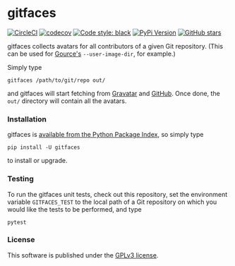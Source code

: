 # gitfaces

[![CircleCI](https://img.shields.io/circleci/project/github/nschloe/gitfaces/master.svg)](https://circleci.com/gh/nschloe/gitfaces)
[![codecov](https://img.shields.io/codecov/c/github/nschloe/gitfaces.svg)](https://codecov.io/gh/nschloe/gitfaces)
[![Code style: black](https://img.shields.io/badge/code%20style-black-000000.svg)](https://github.com/psf/black)
[![PyPi Version](https://img.shields.io/pypi/v/gitfaces.svg)](https://pypi.org/project/gitfaces)
[![GitHub stars](https://img.shields.io/github/stars/nschloe/gitfaces.svg?logo=github&label=Stars&logoColor=white)](https://github.com/nschloe/gitfaces)

gitfaces collects avatars for all contributors of a given Git repository. (This
can be used for [Gource's](https://github.com/acaudwell/Gource)
`--user-image-dir`, for example.)

Simply type
```
gitfaces /path/to/git/repo out/
```
and gitfaces will start fetching from [Gravatar](https://en.gravatar.com/) and
[GitHub](https://github.com/). Once done, the `out/` directory will contain
all the avatars.

### Installation

gitfaces is [available from the Python Package
Index](https://pypi.org/project/gitfaces/), so simply type
```
pip install -U gitfaces
```
to install or upgrade.

### Testing

To run the gitfaces unit tests, check out this repository, set the environment
variable `GITFACES_TEST` to the local path of a Git repository on which you
would like the tests to be performed, and type
```
pytest
```

### License
This software is published under the [GPLv3 license](https://www.gnu.org/licenses/gpl-3.0.en.html).
